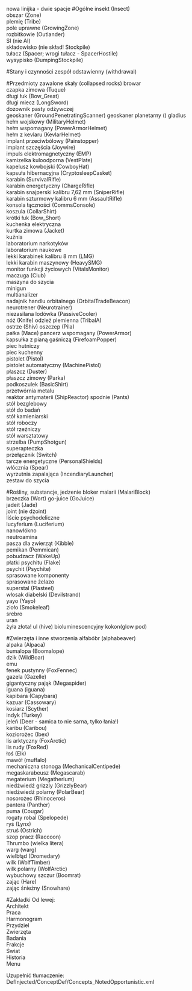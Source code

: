 nowa linijka - dwie spacje
#Ogólne
insekt (Insect)  
obszar (Zone)  
plemię (Tribe)  
pole uprawne (GrowingZone)  
rozbitkowie (Outlander)  
SI (nie AI)  
składowisko (nie skład! Stockpile)  
tułacz (Spacer; wrogi tułacz - SpacerHostile)  
wysypisko (DumpingStockpile)  

#Stany i czynności
zespół odstawienny (withdrawal)  

#Przedmioty
zawalone skały (collapsed rocks)
browar  
czapka zimowa (Tuque)  
długi łuk (Bow_Great)  
długi miecz (LongSword)  
dozownik pasty odżywczej  
geoskaner (GroundPenetratingScanner)
geoskaner planetarny (<!-- EN: long-range mineral scanner -->)
gladius  
hełm wojskowy (MilitaryHelmet)  
hełm wspomagany (PowerArmorHelmet)  
hełm z kevlaru (KevlarHelmet)  
implant przeciwbólowy (Painstopper)  
implant szczęścia (Joywire)  
impuls elektromagnetyczny (EMP)  
kamizelka kuloodporna (VestPlate)  
kapelusz kowbojski (CowboyHat)  
kapsuła hibernacyjna (CryptosleepCasket)  
karabin (SurvivalRifle)  
karabin energetyczny (ChargeRifle)  
karabin snajperski kalibru 7,62 mm (SniperRifle)  
karabin szturmowy kalibru 6 mm (AssaultRifle)  
konsola łączności (CommsConsole)  
koszula (CollarShirt)  
krótki łuk (Bow_Short)  
kuchenka elektryczna  
kurtka zimowa (Jacket)  
kuźnia  
laboratorium narkotyków  
laboratorium naukowe  
lekki karabinek kalibru 8 mm (LMG)  
lekki karabin maszynowy (HeavySMG)  
monitor funkcji życiowych (VitalsMonitor)  
maczuga (Club)  
maszyna do szycia  
minigun  
multianalizer  
nadajnik handlu orbitalnego (OrbitalTradeBeacon)  
neurotrener (Neurotrainer)  
niezasilana lodówka (PassiveCooler)  
nóż (Knife)
odzież plemienna (TribalA)  
ostrze (Shiv)
oszczep (Pila)  
pałka (Mace)
pancerz wspomagany (PowerArmor)  
kapsułka z pianą gaśniczą (FirefoamPopper)  
piec hutniczy  
piec kuchenny  
pistolet (Pistol)  
pistolet automatyczny (MachinePistol)  
płaszcz (Duster)  
płaszcz zimowy (Parka)  
podkoszulek (BasicShirt)  
przetwórnia metalu  
reaktor antymaterii (ShipReactor)
spodnie (Pants)  
stół bezglebowy  
stół do badań  
stół kamieniarski  
stół roboczy  
stół rzeźniczy  
stół warsztatowy  
strzelba (PumpShotgun)  
superapteczka  
przełącznik (Switch)  
tarcze energetyczne (PersonalShields)  
włócznia (Spear)  
wyrzutnia zapalająca (IncendiaryLauncher)  
zestaw do szycia  

#Rośliny, substancje, jedzenie
bloker malarii (MalariBlock)  
brzeczka (Wort)
go-juice (GoJuice)  
jadeit (Jade)  
joint (nie dżoint)  
liście psychodeliczne  
lucyferium (Luciferium)  
nanowłókno  
neutroamina  
pasza dla zwierząt (Kibble)  
pemikan (Pemmican)  
pobudzacz (WakeUp)  
płatki psychitu (Flake)  
psychit (Psychite)  
sprasowane komponenty  
sprasowane żelazo  
superstal (Plasteel)  
włosak diabelski (Devilstrand)  
yayo (Yayo)  
zioło (Smokeleaf)  
srebro  
uran  
żyła złota!
ul (hive)
bioluminescencyjny kokon(glow pod)

#Zwierzęta i inne stworzenia
alfabóbr (alphabeaver)  
alpaka (Alpaca)  
bumalopa (Boomalope)  
dzik (WildBoar)  
emu  
fenek pustynny (FoxFennec)  
gazela (Gazelle)  
gigantyczny pająk (Megaspider)  
iguana (iguana)  
kapibara (Capybara)  
kazuar (Cassowary)  
kosiarz (Scyther)  
indyk (Turkey)  
jeleń (Deer - samica to nie sarna, tylko łania!)  
karibu (Caribou)  
koziorożec (Ibex)  
lis arktyczny (FoxArctic)  
lis rudy (FoxRed)  
łoś (Elk)  
mawół (muffalo)  
mechaniczna stonoga (MechanicalCentipede)  
megaskarabeusz (Megascarab)  
megaterium (Megatherium)  
niedźwiedź grizzly (GrizzlyBear)  
niedźwiedź polarny (PolarBear)  
nosorożec (Rhinoceros)  
pantera (Panther)  
puma (Cougar)  
rogaty robal (Spelopede)  
ryś (Lynx)  
struś (Ostrich)  
szop pracz (Raccoon)  
Thrumbo (wielka litera)  
warg (warg)  
wielbłąd (Dromedary)  
wilk (WolfTimber)  
wilk polarny (WolfArctic)  
wybuchowy szczur (Boomrat)  
zając (Hare)  
zając śnieżny (Snowhare)  

#Zakładki
Od lewej:  
Architekt  
Praca  
Harmonogram  
Przydziel  
Zwierzęta  
Badania  
Frakcje  
Świat  
Historia  
Menu  

Uzupełnić tłumaczenie:  
DefInjected/ConceptDef/Concepts_NotedOpportunistic.xml
